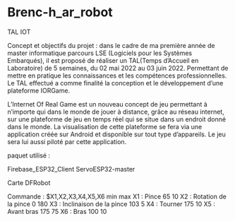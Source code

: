# Brenc-h_ar_robot
TAL IOT


Concept et objectifs du projet : dans le cadre de ma première année de master informatique parcours LSE (Logiciels pour les Systèmes Embarqués), il est proposé de réaliser un TAL(Temps d’Accueil en Laboratoire) de 5 semaines, du 02 mai 2022 au 03 juin 2022. Permettant de mettre en pratique les connaissances et les compétences professionnelles. Le TAL effectué a comme finalité la conception et le développement d’une plateforme IORGame. 

L’Internet Of Real Game est un nouveau concept de jeu permettant à n’importe qui dans le monde de jouer à distance, grâce au réseau internet, sur une plateforme de jeu en temps réel qui se situe dans un endroit donné dans le monde. La visualisation de cette plateforme se fera via une application créée sur Android et disponible sur tout type d’appareils. Le jeu sera lui aussi piloté par cette application.


paquet utilisé :

Firebase_ESP32_Client
ServoESP32-master


Carte DFRobot


Commande : $X1,X2,X3,X4,X5,X6        min     max
X1 : Pince                           65      10
X2 : Rotation de la pince            0       180
X3 : Inclinaison de la pince         103     5
X4 : Tourner                         175     10
X5 : Avant bras                      175     75
X6 : Bras                            100     10
